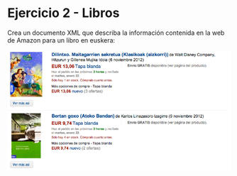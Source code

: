 # Ejercicio 2 - Libros

Crea un documento XML que describa la información contenida en la web de Amazon para un libro en euskera:

![Libros en euskera](./libros.png)
